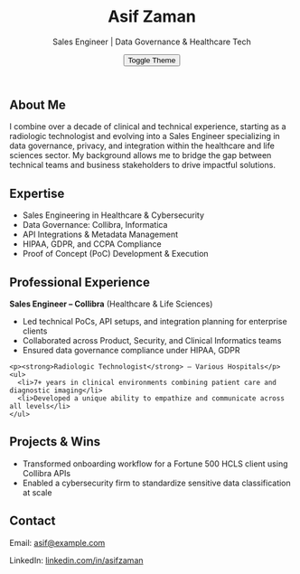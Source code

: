 <!DOCTYPE html>
<html lang="en">
<head>
  <meta charset="UTF-8" />
  <meta name="viewport" content="width=device-width, initial-scale=1.0" />
  <title>Asif Zaman | Sales Engineer Portfolio</title>
  <link rel="stylesheet" href="style.css" />
</head>
<body>
  <header class="hero">
    <h1>Asif Zaman</h1>
    <p>Sales Engineer | Data Governance & Healthcare Tech</p>
    <button id="theme-toggle">Toggle Theme</button>
  </header>

  <section id="about">
    <h2>About Me</h2>
    <p>I combine over a decade of clinical and technical experience, starting as a radiologic technologist and evolving into a Sales Engineer specializing in data governance, privacy, and integration within the healthcare and life sciences sector. My background allows me to bridge the gap between technical teams and business stakeholders to drive impactful solutions.</p>
  </section>

  <section id="expertise">
    <h2>Expertise</h2>
    <ul>
      <li>Sales Engineering in Healthcare & Cybersecurity</li>
      <li>Data Governance: Collibra, Informatica</li>
      <li>API Integrations & Metadata Management</li>
      <li>HIPAA, GDPR, and CCPA Compliance</li>
      <li>Proof of Concept (PoC) Development & Execution</li>
    </ul>
  </section>

  <section id="experience">
    <h2>Professional Experience</h2>
    <p><strong>Sales Engineer – Collibra</strong> (Healthcare & Life Sciences)</p>
    <ul>
      <li>Led technical PoCs, API setups, and integration planning for enterprise clients</li>
      <li>Collaborated across Product, Security, and Clinical Informatics teams</li>
      <li>Ensured data governance compliance under HIPAA, GDPR</li>
    </ul>

    <p><strong>Radiologic Technologist</strong> – Various Hospitals</p>
    <ul>
      <li>7+ years in clinical environments combining patient care and diagnostic imaging</li>
      <li>Developed a unique ability to empathize and communicate across all levels</li>
    </ul>
  </section>

  <section id="projects">
    <h2>Projects & Wins</h2>
    <ul>
      <li>Transformed onboarding workflow for a Fortune 500 HCLS client using Collibra APIs</li>
      <li>Enabled a cybersecurity firm to standardize sensitive data classification at scale</li>
    </ul>
  </section>

  <section id="contact">
    <h2>Contact</h2>
    <p>Email: <a href="mailto:asif@example.com">asif@example.com</a></p>
    <p>LinkedIn: <a href="https://www.linkedin.com/in/asifzaman">linkedin.com/in/asifzaman</a></p>
  </section>

  <script src="script.js"></script>
</body>
</html>
